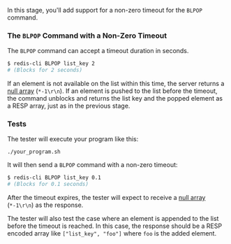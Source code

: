 In this stage, you'll add support for a non-zero timeout for the `BLPOP` command.

### The `BLPOP` Command with a Non-Zero Timeout

The `BLPOP` command can accept a timeout duration in seconds. 

```bash
$ redis-cli BLPOP list_key 2
# (Blocks for 2 seconds)
```

If an element is not available on the list within this time, the server returns a [null array](https://redis.io/docs/latest/develop/reference/protocol-spec/#null-arrays) (`*-1\r\n`). If an element is pushed to the list before the timeout, the command unblocks and returns the list key and the popped element as a RESP array, just as in the previous stage.

### Tests

The tester will execute your program like this:

```
./your_program.sh
```

It will then send a `BLPOP` command with a non-zero timeout:

```bash
$ redis-cli BLPOP list_key 0.1
# (Blocks for 0.1 seconds)
```

After the timeout expires, the tester will expect to receive a [null array](https://redis.io/docs/latest/develop/reference/protocol-spec/#null-arrays) (`*-1\r\n`) as the response.

The tester will also test the case where an element is appended to the list before the timeout is reached. In this case, the response should be a RESP encoded array like `["list_key", "foo"]` where `foo` is the added element. 
